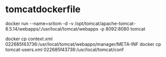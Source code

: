 # tomcatdockerfile


 docker run --name=sritom -d -v /opt/tomcat/apache-tomcat-8.5.14/webapps/:/usr/local/tomcat/webapps -p 8092:8080 tomcat

 docker cp context.xml 022685f43736:/usr/local/tomcat/webapps/manager/META-INF
 docker cp tomcat-users.xml 022685f43736:/usr/local/tomcat/conf
